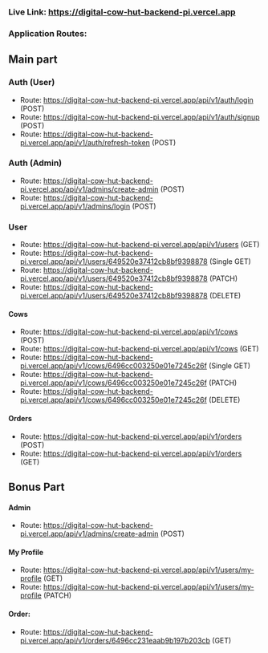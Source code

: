 ### Live Link: https://digital-cow-hut-backend-pi.vercel.app

### Application Routes:

## Main part

### Auth (User)

- Route: https://digital-cow-hut-backend-pi.vercel.app/api/v1/auth/login (POST)
- Route: https://digital-cow-hut-backend-pi.vercel.app/api/v1/auth/signup (POST)
- Route: https://digital-cow-hut-backend-pi.vercel.app/api/v1/auth/refresh-token (POST)

### Auth (Admin)

- Route: https://digital-cow-hut-backend-pi.vercel.app/api/v1/admins/create-admin (POST)
- Route: https://digital-cow-hut-backend-pi.vercel.app/api/v1/admins/login (POST)

### User

- Route: https://digital-cow-hut-backend-pi.vercel.app/api/v1/users (GET)
- Route: https://digital-cow-hut-backend-pi.vercel.app/api/v1/users/649520e37412cb8bf9398878 (Single GET)
- Route: https://digital-cow-hut-backend-pi.vercel.app/api/v1/users/649520e37412cb8bf9398878 (PATCH)
- Route: https://digital-cow-hut-backend-pi.vercel.app/api/v1/users/649520e37412cb8bf9398878 (DELETE)

#### Cows

- Route: https://digital-cow-hut-backend-pi.vercel.app/api/v1/cows (POST)
- Route: https://digital-cow-hut-backend-pi.vercel.app/api/v1/cows (GET)
- Route: https://digital-cow-hut-backend-pi.vercel.app/api/v1/cows/6496cc003250e01e7245c26f (Single GET)
- Route: https://digital-cow-hut-backend-pi.vercel.app/api/v1/cows/6496cc003250e01e7245c26f (PATCH)
- Route: https://digital-cow-hut-backend-pi.vercel.app/api/v1/cows/6496cc003250e01e7245c26f (DELETE)

#### Orders

- Route: https://digital-cow-hut-backend-pi.vercel.app/api/v1/orders (POST)
- Route: https://digital-cow-hut-backend-pi.vercel.app/api/v1/orders (GET)

## Bonus Part

#### Admin

- Route: https://digital-cow-hut-backend-pi.vercel.app/api/v1/admins/create-admin (POST)

#### My Profile

- Route: https://digital-cow-hut-backend-pi.vercel.app/api/v1/users/my-profile (GET)
- Route: https://digital-cow-hut-backend-pi.vercel.app/api/v1/users/my-profile (PATCH)

#### Order:

- Route: https://digital-cow-hut-backend-pi.vercel.app/api/v1/orders/6496cc231eaab9b197b203cb (GET)
